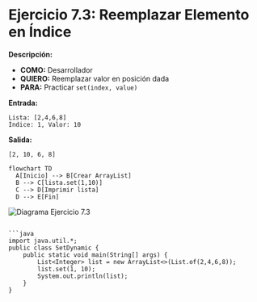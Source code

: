 # Ejercicio 7.3: Reemplazar Elemento en Índice  
**Descripción:**  
- **COMO:** Desarrollador  
- **QUIERO:** Reemplazar valor en posición dada  
- **PARA:** Practicar `set(index, value)`  

**Entrada:**  
```
Lista: [2,4,6,8]  
Índice: 1, Valor: 10
```

**Salida:**  
```
[2, 10, 6, 8]
```

```mermaid
flowchart TD
  A[Inicio] --> B[Crear ArrayList]  
  B --> C[lista.set(1,10)]  
  C --> D[Imprimir lista]  
  D --> E[Fin]
```

![Diagrama Ejercicio 7.3](diagram3.png)
```

```java
import java.util.*;
public class SetDynamic {
    public static void main(String[] args) {
        List<Integer> list = new ArrayList<>(List.of(2,4,6,8));
        list.set(1, 10);
        System.out.println(list);
    }
}
```